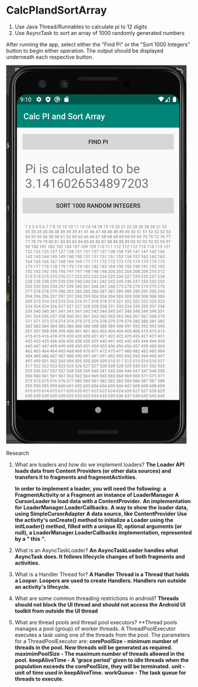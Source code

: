 # CalcPIandSortArray

1. Use Java Thread/Runnables to calculate pi to 12 digits
2. Use AsyncTask to sort an array of 1000 randomly generated numbers

After running the app, select either the "Find Pi" or the "Sort 1000 Integers" button to begin either operation. The output should be displayed underneath each respective button.

![Calc Pi or Sort Random](https://raw.githubusercontent.com/ebrunso/CalcPIandSortArray/master/calcPiandSortRand.png)

Research
1. What are loaders and how do we implement loaders?
	**The Loader API loads data from Content Providers (or other data sources) and transfers it to fragments and fragmentActivities.**
	
	**In order to implement a loader, you will need the following:**
		**a FragmentActivity or a Fragment**
		**an instance of LoaderManager**
		**A CursorLoader to load data with a ContentProvider.**
		**An implementation for LoaderManager.LoaderCallbacks.**
		**A way to show the loader data, using SimpleCursorAdapter**
		**A data source, like ContentProvider**
	**Use the activity's onCreate() method to initialize a Loader using the initLoader() method, filled with a unique ID, optional arguments (or null), a LoaderManager.LoaderCallbacks implementation, represented by a " this ".**

2. What is an AsyncTaskLoader?
	**An AsyncTaskLoader handles what AsyncTask does. It follows lifecycle changes of both fragments and activities.**


3. What is a Handler Thread for?
	**A Handler Thread is a Thread that holds a Looper. Loopers are used to create Handlers. Handlers run outside an activity's lifecycle.**

4. What are some common threading restrictions in android?
	**Threads should not block the UI thread and should not access the Android UI toolkit from outside the UI thread**

5. What are thread pools and thread pool executors?
	**Thread pools manages a pool (group) of worker threads. A ThreadPoolExecutor executes a task using one of the threads from the pool. The parameters for a ThreadPoolExecutor are: 
		**corePoolSize - minimum number of threads in the pool. New threads will be generated as required.**
		**maximimPoolSize - The maximum number of threads allowed in the pool.**
		**keepAliveTime - A 'grace period' given to idle threads when the population exceeds the corePoolSize, they will be terminated.**
		**unit - unit of time used in keepAliveTime.**
		**workQueue - The task queue for threads to execute.**

